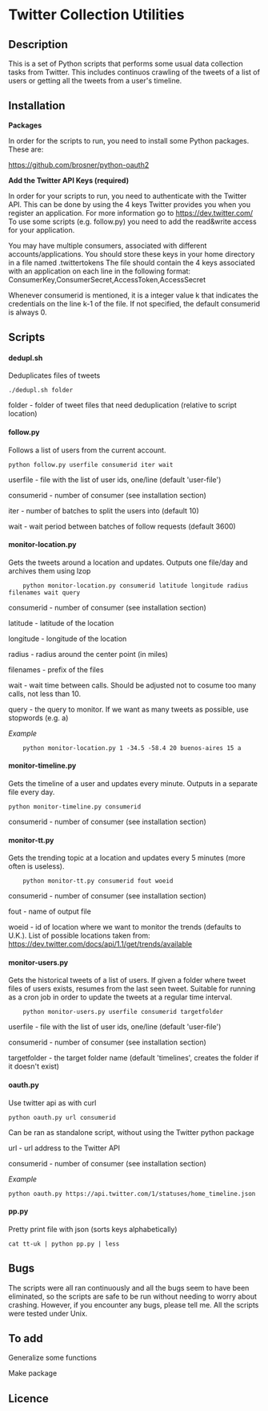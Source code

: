 # Twitter Collection Utilities

## Description

This is a set of Python scripts that performs some usual data collection tasks from Twitter. This includes continuos crawling of the tweets of a list of users or getting all the tweets from a user's timeline.

## Installation

**Packages**

In order for the scripts to run, you need to install some Python packages. These are:

https://github.com/brosner/python-oauth2

**Add the Twitter API Keys (required)**

In order for your scripts to run, you need to authenticate with the Twitter API. This can be done by using the 4 keys Twitter provides you when you register an application. For more information go to https://dev.twitter.com/ To use some scripts (e.g. follow.py) you need to add the read&write access for your application.

You may have multiple consumers, associated with different accounts/applications. You should store these keys in your home directory in a file named .twittertokens The file should contain the 4 keys associated with an application on each line in the following format:
ConsumerKey,ConsumerSecret,AccessToken,AccessSecret

Whenever consumerid is mentioned, it is a integer value k that indicates the credentials on the line k-1 of the file. If not specified, the default consumerid is always 0.

## Scripts

#### dedupl.sh

Deduplicates files of tweets
 
	./dedupl.sh folder

folder - folder of tweet files that need deduplication (relative to script location)

#### follow.py

Follows a list of users from the current account.

	python follow.py userfile consumerid iter wait

userfile - file with the list of user ids, one/line (default 'user-file')

consumerid - number of consumer (see installation section)

iter - number of batches to split the users into (default 10)

wait - wait period between batches of follow requests (default 3600)

#### monitor-location.py

Gets the tweets around a location and updates. Outputs one file/day and archives them using lzop

        python monitor-location.py consumerid latitude longitude radius filenames wait query

consumerid - number of consumer (see installation section)

latitude - latitude of the location

longitude - longitude of the location

radius - radius around the center point (in miles)

filenames - prefix of the files

wait - wait time between calls. Should be adjusted not to cosume too many calls, not less than 10.

query - the query to monitor. If we want as many tweets as possible, use stopwords (e.g. a)

*Example*

        python monitor-location.py 1 -34.5 -58.4 20 buenos-aires 15 a

#### monitor-timeline.py

Gets the timeline of a user and updates every minute. Outputs in a separate file every day.

	python monitor-timeline.py consumerid

consumerid - number of consumer (see installation section)

#### monitor-tt.py

Gets the trending topic at a location and updates every 5 minutes (more often is useless).

        python monitor-tt.py consumerid fout woeid

consumerid - number of consumer (see installation section)

fout - name of output file

woeid - id of location where we want to monitor the trends (defaults to U.K.). List of possible locations taken from: https://dev.twitter.com/docs/api/1.1/get/trends/available

#### monitor-users.py

Gets the historical tweets of a list of users. If given a folder where tweet files of users exists, resumes from the last seen tweet. Suitable for running as a cron job in order to update the tweets at a regular time interval.

        python monitor-users.py userfile consumerid targetfolder

userfile - file with the list of user ids, one/line (default 'user-file')

consumerid - number of consumer (see installation section)

targetfolder - the target folder name (default 'timelines', creates the folder if it doesn't exist)

#### oauth.py

Use twitter api as with curl

	python oauth.py url consumerid

Can be ran as standalone script, without using the Twitter python package

url - url address to the Twitter API

consumerid - number of consumer (see installation section)

*Example*

	python oauth.py https://api.twitter.com/1/statuses/home_timeline.json

#### pp.py 

Pretty print file with json (sorts keys alphabetically)
	
	cat tt-uk | python pp.py | less
		
## Bugs

The scripts were all ran continuously and all the bugs seem to have been eliminated, so the scripts are safe to be run without needing to worry about crashing. However, if you encounter any bugs, please tell me. All the scripts were tested under Unix.

## To add

Generalize some functions

Make package

## Licence


